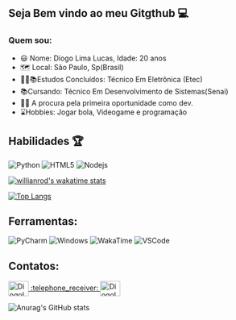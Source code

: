 ##	Seja Bem vindo ao meu Gitgthub  :computer:
 
### Quem sou:
 - :smiley: Nome:  Diogo Lima Lucas, Idade: 20 anos
 - :world_map: Local:  São Paulo, Sp(Brasil)
 -  :man_student::books:Estudos Concluídos: Técnico Em Eletrônica (Etec) 
 - :books:Cursando: Técnico Em Desenvolvimento de Sistemas(Senai)
 - :man_office_worker: A procura pela primeira oportunidade como dev.
 - :hourglass:Hobbies:  Jogar bola, Videogame e programação
 

## Habilidades :trophy:

![Python](https://camo.githubusercontent.com/b48b6578442b6bd01b431da22b8f1e7d32f18934a012d18f712116976e881202/68747470733a2f2f696d672e736869656c64732e696f2f62616467652f2d507974686f6e2d3337373641423f266c6f676f3d507974686f6e266c6f676f436f6c6f723d464646464646) 
![HTML5](https://camo.githubusercontent.com/269f27474e31fa88c5cc25a57b3bce9b9bd087c1e4131151cc7d2da21bc328cb/68747470733a2f2f696d672e736869656c64732e696f2f62616467652f2d48544d4c352d4533344632363f266c6f676f3d48544d4c35266c6f676f436f6c6f723d464646464646)
![Nodejs](https://camo.githubusercontent.com/b18cd96f056a7af4213539108d08784f3e02e3eee1fbc0ea497d2364ca211806/68747470733a2f2f696d672e736869656c64732e696f2f62616467652f4a6176615363726970742d4637444631453f7374796c653d666c61742d737175617265266c6f676f3d6a617661736372697074266c6f676f436f6c6f723d626c61636b)

[![willianrod's wakatime stats](https://github-readme-stats.vercel.app/api/wakatime?username=)](https://github.com/anuraghazra/github-readme-stats)


[![Top Langs](https://github-readme-stats.vercel.app/api/top-langs/?username=diogolimalucasdev)](https://github.com/diogolimalucasdev/github-readme-stats)

## Ferramentas:

![PyCharm](https://camo.githubusercontent.com/d91ea087b50dccc79db633d2c7ca07674dbbeabd136da7964f8baee4e408f4ac/68747470733a2f2f696d672e736869656c64732e696f2f62616467652f2d5079436861726d2d3138313731373f266c6f676f3d5079436861726d266c6f676f436f6c6f723d464646464646) ![Windows](https://camo.githubusercontent.com/c99c5c1e2b0441d15f05924226ce0cfd7d9880960fd66b15469ee761ed8a6b7c/68747470733a2f2f696d672e736869656c64732e696f2f62616467652f2d57696e646f77732d3030373844363f266c6f676f3d57696e646f7773266c6f676f436f6c6f723d464646464646) ![WakaTime](https://camo.githubusercontent.com/1f0b2f6dedab08150721519da366322f570ea1d88ffde27b938042d1b627edfd/68747470733a2f2f696d672e736869656c64732e696f2f62616467652f2d57616b6154696d652d3138313731373f266c6f676f3d57616b6154696d65266c6f676f436f6c6f723d464646464646) ![VSCode](https://camo.githubusercontent.com/1bebed34ef8cba16143fcff8a76a2018ca09c8192400743068b4fcf52833597e/68747470733a2f2f696d672e736869656c64732e696f2f62616467652f2d5653436f64652d3030374143433f266c6f676f3d56697375616c25323053747564696f253230436f6465266c6f676f436f6c6f723d464646464646)

## Contatos:
<a href="https://www.linkedin.com/in/diogolimadev/" target="_blank">
<img align="center" alt="DiogoLima-linkedin" height="30" width="40" src="https://cdn.jsdelivr.net/npm/simple-icons@3.0.1/icons/linkedin.svg" style="max-width:100%;">
</a>


<a href="https://api.whatsapp.com/send?phone=5511956964024" target="_blank">
 :telephone_receiver:  </a>

<a href="https://www.instagram.com/diogolimalucas/" target="_blank">
<img align="center" alt="DiogoLima-instagram" height="30" width="40" src="https://cdn.jsdelivr.net/npm/simple-icons@3.0.1/icons/instagram.svg" style="max-width:100%;">
</a>






![Anurag's GitHub stats](https://github-readme-stats.vercel.app/api?username=diogolimalucasdev&show_icons=true&theme=radical)

